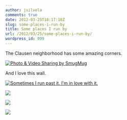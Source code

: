 ```yaml
---
author: jsilvela
comments: true
date: 2012-03-25T18:17:18Z
slug: some-places-i-run-by
title: Some places I run by
url: /2012/03/25/some-places-i-run-by/
wordpress_id: 999
---
```


The Clausen neighborhood has some amazing corners.

[![Photo & Video Sharing by SmugMug](https://jsilvela.smugmug.com/Other/Sueltas/i-w96hHF9/0/S/IMG1343-S.jpg)](https://jsilvela.smugmug.com/Other/Sueltas/5019150_VjW39L#!i=1762654315&k=w96hHF9&lb=1&s=A)

And I love this wall.

[![Sometimes I run past it. I'm in love with it.](https://jsilvela.smugmug.com/Other/Sueltas/i-8LtqsWq/0/S/IMG1346-S.jpg)](https://jsilvela.smugmug.com/Other/Sueltas/5019150_VjW39L#!i=1762657116&k=8LtqsWq&lb=1&s=A)

[![](https://jsilvela.smugmug.com/Other/Sueltas/i-LHw996x/0/S/IMG1356-S.jpg)](https://jsilvela.smugmug.com/Other/Sueltas/5019150_VjW39L#!i=1762662796&k=LHw996x&lb=1&s=A)

[![](https://jsilvela.smugmug.com/Other/Sueltas/i-36r9X3G/0/S/IMG1358-S.jpg)](https://jsilvela.smugmug.com/Other/Sueltas/5019150_VjW39L#!i=1762664087&k=36r9X3G&lb=1&s=A)

[![](https://jsilvela.smugmug.com/Other/Sueltas/i-ZLmnMbP/0/S/IMG1361-S.jpg)](https://jsilvela.smugmug.com/Other/Sueltas/5019150_VjW39L#!i=1762665643&k=ZLmnMbP&lb=1&s=A)


